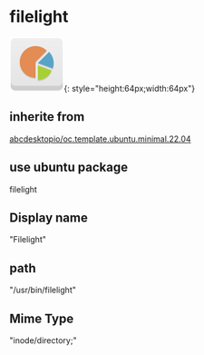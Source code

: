 # filelight
![filelight.svg](/applications/icons/filelight.svg){: style="height:64px;width:64px"}
## inherite from
[abcdesktopio/oc.template.ubuntu.minimal.22.04](abcdesktopio/oc.template.ubuntu.minimal.22.04.md)
## use ubuntu package
filelight
## Display name
"Filelight"
## path
"/usr/bin/filelight"
## Mime Type
"inode/directory;"
